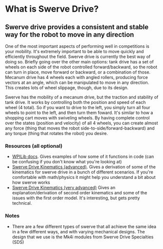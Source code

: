 # What is Swerve Drive?

## Swerve drive provides a consistent and stable way for the robot to move in any direction

One of the most important aspects of performing well in competitions is your mobility. It's extremely important to be able to move quickly and efficiently throughout the field. Swerve drive is currently the best way of doing so. Briefly going over the other main options: tank drive has a set of wheels on each side of the robot controlled forward/backward, so the robot can turn in place, move forward or backward, or a combination of those. Mecanum drive has 4 wheels each with angled rollers, producing force vectors at an angle, which can be manipulated to move in any direction. This creates lots of wheel slippage, though, due to its design.

Swerve has the mobility of a mecanum drive, but the traction and stability of tank drive. It works by controlling both the position and speed of each wheel (4 total). So if you want to drive to the left, you simply turn all four wheels to point to the left, and then turn them foward. It's similar to how a shopping cart moves with swiveling wheels. By having complete control over the states (position and velocity) of all 4 wheels, you can create almost any force (thing that moves the robot side-to-side/forward-backward) and any torque (thing that rotates the robot) you desire.

### Resources (all optional)

- [WPILib docs](https://docs.wpilib.org/en/stable/docs/software/kinematics-and-odometry/swerve-drive-kinematics.html).
  Gives examples of how some of it functions in code (can be confusing if you don't know what you're looking at)
- [Swerve Drive Kinematics (advanced)](https://www.chiefdelphi.com/t/paper-4-wheel-independent-drive-independent-steering-swerve/107383).
  Gives a derivation of some of the kinematics for swerve drive in a bunch of different scenarios. If you're comfortable with math/physics it might help you understand a bit about how swerve works
- [Swerve Drive Kinematics (very advanced)](https://www.chiefdelphi.com/t/whitepaper-swerve-drive-skew-and-second-order-kinematics/416964)
  Gives an explanation/derivation of second order kinematics and some of the issues with the first order model. It's interesting, but gets pretty technical.
  
### Notes

- There are a few different types of swerve that all achieve the same idea in a few different ways, and with varying mechanical designs. The design that we use is the Mk4i modules from Swerve Drive Specialties (SDS)
